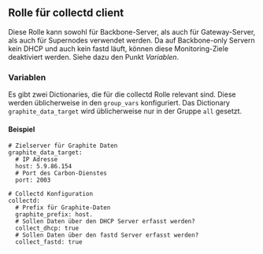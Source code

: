 ## Rolle für collectd client
Diese Rolle kann sowohl für Backbone-Server, als auch für Gateway-Server, als auch für Supernodes verwendet werden. Da auf Backbone-only Servern kein DHCP und auch kein fastd läuft, können diese Monitoring-Ziele deaktiviert werden. Siehe dazu den Punkt *Variablen*.
### Variablen
Es gibt zwei Dictionaries, die für die collectd Rolle relevant sind. Diese werden üblicherweise in den ``group_vars`` konfiguriert. Das Dictionary ``graphite_data_target`` wird üblicherweise nur in der Gruppe ``all`` gesetzt.

#### Beispiel
```
# Zielserver für Graphite Daten 
graphite_data_target:
  # IP Adresse
  host: 5.9.86.154
  # Port des Carbon-Dienstes 
  port: 2003  
  
# Collectd Konfiguration 
collectd:
  # Prefix für Graphite-Daten
  graphite_prefix: host.
  # Sollen Daten über den DHCP Server erfasst werden?
  collect_dhcp: true
  # Sollen Daten über den fastd Server erfasst werden?
  collect_fastd: true
```

